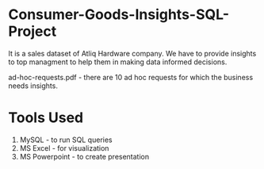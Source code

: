 # Consumer-Goods-Insights-SQL-Project

It is a sales dataset of Atliq Hardware company. We have to provide insights to top managment to help them in making data informed decisions.

ad-hoc-requests.pdf - there are 10 ad hoc requests for which the business needs insights.

# Tools Used
1) MySQL - to run SQL queries
2) MS Excel - for visualization
3) MS Powerpoint - to create presentation
